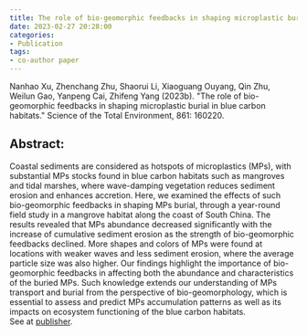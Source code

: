 ```yaml
---
title: The role of bio-geomorphic feedbacks in shaping microplastic burial in blue carbon habitats
date: 2023-02-27 20:28:00
categories:
- Publication
tags:
- co-author paper
---
```


<p> Nanhao Xu, Zhenchang Zhu, Shaorui Li, Xiaoguang Ouyang, Qin Zhu, Weilun Gao, Yanpeng Cai, Zhifeng Yang (2023b). "The role of bio-geomorphic feedbacks in shaping microplastic burial in blue carbon habitats." Science of the Total Environment, 861: 160220. </p>

## Abstract:
Coastal sediments are considered as hotspots of microplastics (MPs), with substantial MPs stocks found in blue carbon habitats such as mangroves and tidal marshes, where wave-damping vegetation reduces sediment erosion and enhances accretion. Here, we examined the effects of such bio-geomorphic feedbacks in shaping MPs burial, through a year-round field study in a mangrove habitat along the coast of South China. The results revealed that MPs abundance decreased significantly with the increase of cumulative sediment erosion as the strength of bio-geomorphic feedbacks declined. More shapes and colors of MPs were found at locations with weaker waves and less sediment erosion, where the average particle size was also higher. Our findings highlight the importance of bio-geomorphic feedbacks in affecting both the abundance and characteristics of the buried MPs. Such knowledge extends our understanding of MPs transport and burial from the perspective of bio-geomorphology, which is essential to assess and predict MPs accumulation patterns as well as its impacts on ecosystem functioning of the blue carbon habitats. 
<br/>See at [publisher](https://www.sciencedirect.com/science/article/pii/S004896972207320X?pes=vor).
